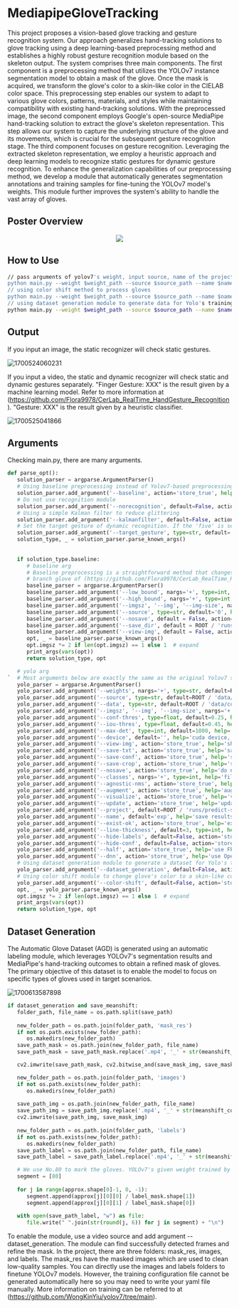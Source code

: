 ﻿# MediapipeGloveTracking
This project proposes a vision-based glove tracking and gesture recognition system. Our approach generalizes hand-tracking solutions to glove tracking using a deep learning-based preprocessing method and establishes a highly robust gesture recognition module based on the skeleton output. The system comprises three main components. The first component is a preprocessing method that utilizes the YOLOv7 instance segmentation model to obtain a mask of the glove. Once the mask is acquired, we transform the glove's color to a skin-like color in the CIELAB color space. This preprocessing step enables our system to adapt to various glove colors, patterns, materials, and styles while maintaining compatibility with existing hand-tracking solutions. With the preprocessed image, the second component employs Google's open-source MediaPipe hand-tracking solution to extract the glove's skeleton representation. This step allows our system to capture the underlying structure of the glove and its movements, which is crucial for the subsequent gesture recognition stage. The third component focuses on gesture recognition. Leveraging the extracted skeleton representation, we employ a heuristic approach and deep learning models to recognize static gestures for dynamic gesture recognition. To enhance the generalization capabilities of our preprocessing method, we develop a module that automatically generates segmentation annotations and training samples for fine-tuning the YOLOv7 model's weights. This module further improves the system's ability to handle the vast array of gloves.

## Poster Overview
<p align="center">
   <img src="readme/xinyang_chen.jpg">
</p>

## How to Use
```bash
// pass arguments of yolov7's weight, input source, name of the project, and target gesture of dynamic recognition
python main.py --weight $weight_path --source $source_path --name $name --target_gesture $gesture
// using color shift method to process gloves
python main.py --weight $weight_path --source $source_path --name $name --target_gesture $gesture --color-shift
// using dataset generation module to generate data for Yolo's training
python main.py --weight $weight_path --source $source_path --name $name --target_gesture $gesture --color-shift --dataset_generation
```

## Output
If you input an image, the static recognizer will check static gestures.

![1700524060231](https://github.com/chenxy368/MediapipeGloveTracking/assets/98029669/1726e4a7-7324-456d-a388-dc64eae84969)

If you input a video, the static and dynamic recognizer will check static and dynamic gestures separately. "Finger Gesture: XXX" is the result given by a machine learning model. Refer to more information at (https://github.com/Flora9978/CerLab_RealTime_HandGesture_Recognition). "Gesture: XXX" is the result given by a heuristic classifier. 

![1700525041866](https://github.com/chenxy368/MediapipeGloveTracking/assets/98029669/beb3d06f-e6c2-4ca2-8502-be6ffb2b7da3)

## Arguments
Checking main.py, there are many arguments.
```python
def parse_opt():
   solution_parser = argparse.ArgumentParser()
   # Using baseline preprocessing instead of Yolov7-based preprocessing
   solution_parser.add_argument('--baseline', action='store_true', help='run baseline or yolo_glove_tracker')
   # Do not use recognition module
   solution_parser.add_argument('--norecognition', default=False, action='store_true', help='run recognition module')
   # Using a simple Kalman filter to reduce glittering 
   solution_parser.add_argument('--kalmanfilter', default=False, action='store_true', help='run kalman filter module')
   # Set the target gesture of dynamic recognition. If the 'five' is set, the dynamic recognition will start once the static gesture is 'five'
   solution_parser.add_argument('--target_gesture', type=str, default='five', help='target gesture of dynamic recognition')
   solution_type, _ = solution_parser.parse_known_args()
    
    
   if solution_type.baseline:
      # baseline arg
      # Baseline preprocessing is a straightforward method that changes the glove's color in a rough way. More information can be referred at
      # branch glove of (https://github.com/Flora9978/CerLab_RealTime_HandGesture_Recognition)
      baseline_parser = argparse.ArgumentParser()
      baseline_parser.add_argument('--low_bound', nargs='+', type=int, help='low boundary for color mask in CIELAB colorspace')
      baseline_parser.add_argument('--high_bound', nargs='+', type=int, help='high boundary for color mask in CIELAB colorspace')
      baseline_parser.add_argument('--imgsz', '--img', '--img-size', nargs='+', type=int, default=[640], help='inference size h,w')
      baseline_parser.add_argument('--source', type=str, default='0', help='file, num for webcam')
      baseline_parser.add_argument('--nosave', default = False, action='store_true', help='do not save results')
      baseline_parser.add_argument('--save_dir', default = ROOT / 'runs/baseline', help='save results to dir')
      baseline_parser.add_argument('--view-img', default = False, action='store_true', help='show results')
      opt, _ = baseline_parser.parse_known_args()
      opt.imgsz *= 2 if len(opt.imgsz) == 1 else 1  # expand
      print_args(vars(opt))
      return solution_type, opt

   # yolo arg
`  # Most arguments below are exactly the same as the original Yolov7 segmentation model's arguments. More information can be referred at (https://github.com/WongKinYiu/yolov7/tree/u7)
   yolo_parser = argparse.ArgumentParser()
   yolo_parser.add_argument('--weights', nargs='+', type=str, default=ROOT / 'yolov5s-seg.pt', help='model path(s)')
   yolo_parser.add_argument('--source', type=str, default=ROOT / 'data/images', help='file/dir/URL/glob, 0 for webcam')
   yolo_parser.add_argument('--data', type=str, default=ROOT / 'data/coco128.yaml', help='(optional) dataset.yaml path')
   yolo_parser.add_argument('--imgsz', '--img', '--img-size', nargs='+', type=int, default=[640], help='inference size h,w')
   yolo_parser.add_argument('--conf-thres', type=float, default=0.25, help='confidence threshold')
   yolo_parser.add_argument('--iou-thres', type=float, default=0.45, help='NMS IoU threshold')
   yolo_parser.add_argument('--max-det', type=int, default=1000, help='maximum detections per image')
   yolo_parser.add_argument('--device', default='', help='cuda device, i.e. 0 or 0,1,2,3 or cpu')
   yolo_parser.add_argument('--view-img', action='store_true', help='show results')
   yolo_parser.add_argument('--save-txt', action='store_true', help='save results to *.txt')
   yolo_parser.add_argument('--save-conf', action='store_true', help='save confidences in --save-txt labels')
   yolo_parser.add_argument('--save-crop', action='store_true', help='save cropped prediction boxes')
   yolo_parser.add_argument('--nosave', action='store_true', help='do not save images/videos')
   yolo_parser.add_argument('--classes', nargs='+', type=int, help='filter by class: --classes 0, or --classes 0 2 3')
   yolo_parser.add_argument('--agnostic-nms', action='store_true', help='class-agnostic NMS')
   yolo_parser.add_argument('--augment', action='store_true', help='augmented inference')
   yolo_parser.add_argument('--visualize', action='store_true', help='visualize features')
   yolo_parser.add_argument('--update', action='store_true', help='update all models')
   yolo_parser.add_argument('--project', default=ROOT / 'runs/predict-seg', help='save results to project/name')
   yolo_parser.add_argument('--name', default='exp', help='save results to project/name')
   yolo_parser.add_argument('--exist-ok', action='store_true', help='existing project/name ok, do not increment')
   yolo_parser.add_argument('--line-thickness', default=3, type=int, help='bounding box thickness (pixels)')
   yolo_parser.add_argument('--hide-labels', default=False, action='store_true', help='hide labels')
   yolo_parser.add_argument('--hide-conf', default=False, action='store_true', help='hide confidences')
   yolo_parser.add_argument('--half', action='store_true', help='use FP16 half-precision inference')
   yolo_parser.add_argument('--dnn', action='store_true', help='use OpenCV DNN for ONNX inference')
   # Using dataset generation module to generate a dataset for Yolo's training
   yolo_parser.add_argument('--dataset_generation', default=False, action='store_true', help='use OpenCV for dataset generation')
   # Using color shift module to change glove's color to a skin-like color
   yolo_parser.add_argument('--color-shift', default=False, action='store_true', help='Using color shift for glove preprocessing')
   opt, _ = yolo_parser.parse_known_args()
   opt.imgsz *= 2 if len(opt.imgsz) == 1 else 1  # expand
   print_args(vars(opt))
   return solution_type, opt
```

## Dataset Generation
The Automatic Glove Dataset (AGD) is generated using an automatic labeling module, which leverages YOLOv7's segmentation results and MediaPipe's hand-tracking outcomes to obtain a refined mask of gloves. The primary objective of this dataset is to enable the model to focus on specific types of gloves used in target scenarios. 

![1700613587898](https://github.com/chenxy368/MediapipeGloveTracking/assets/98029669/73eb9b6c-90f8-4b6a-a2af-62749935faa7)

```python
if dataset_generation and save_meanshift:
   folder_path, file_name = os.path.split(save_path)
                
   new_folder_path = os.path.join(folder_path, 'mask_res')
   if not os.path.exists(new_folder_path):
      os.makedirs(new_folder_path)
   save_path_mask = os.path.join(new_folder_path, file_name)
   save_path_mask = save_path_mask.replace('.mp4', '_' + str(meanshift_count) + '.jpg')

   cv2.imwrite(save_path_mask, cv2.bitwise_and(save_mask_img, save_mask_img, mask=label_mask))

   new_folder_path = os.path.join(folder_path, 'images')
   if not os.path.exists(new_folder_path):
      os.makedirs(new_folder_path)
                        
   save_path_img = os.path.join(new_folder_path, file_name)
   save_path_img = save_path_img.replace('.mp4', '_' + str(meanshift_count) + '.jpg')
   cv2.imwrite(save_path_img, save_mask_img)
                         
   new_folder_path = os.path.join(folder_path, 'labels')
   if not os.path.exists(new_folder_path):
      os.makedirs(new_folder_path)
   save_path_label = os.path.join(new_folder_path, file_name)
   save_path_label = save_path_label.replace('.mp4', '_' + str(meanshift_count) + '.txt')

   # We use No.80 to mark the gloves. YOLOv7's given weight trained by COCO dataset already has 80 classes and we added a new class.
   segment = [80]
    
   for j in range(approx.shape[0]-1, 0, -1):
      segment.append(approx[j][0][0] / label_mask.shape[1])
      segment.append(approx[j][0][1] / label_mask.shape[0])
            
   with open(save_path_label, "w") as file:
      file.write(" ".join(str(round(j, 6)) for j in segment) + "\n") 
```
To enable the module, use a video source and add argument --dataset_generation. The module can find successfully detected frames and refine the mask. In the project, there are three folders: mask_res, images, and labels. The mask_res have the masked images which are used to clean low-quality samples. You can directly use the images and labels folders to finetune YOLOv7 models. However, the training configuration file cannot be generated automatically here so you may need to write your yaml file manually. More information on training can be referred to at (https://github.com/WongKinYiu/yolov7/tree/main).

